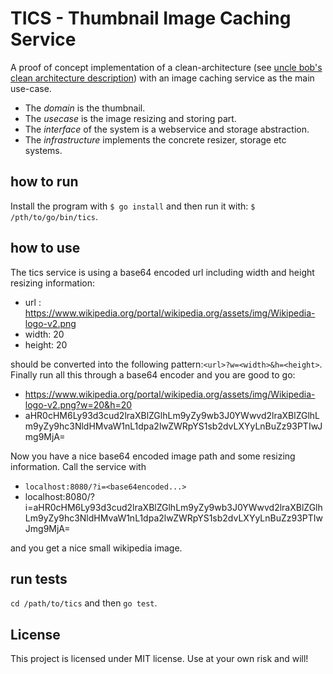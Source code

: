 TICS - Thumbnail Image Caching Service
=====================================

A proof of concept implementation of a clean-architecture (see [uncle bob's clean architecture description](https://8thlight.com/blog/uncle-bob/2012/08/13/the-clean-architecture.html)) with 
an image caching service as the main use-case.

 * The *domain* is the thumbnail. 
 * The *usecase* is the image resizing and storing part. 
 * The *interface* of the system is a webservice and storage abstraction.
 * The *infrastructure* implements the concrete resizer, storage etc systems.

how to run
----------

Install the program with ```$ go install``` and then run it with: ```$ /pth/to/go/bin/tics```.

how to use
----------

The tics service is using a base64 encoded url including width and height resizing information:
 
 * url : https://www.wikipedia.org/portal/wikipedia.org/assets/img/Wikipedia-logo-v2.png
 * width: 20
 * height: 20

should be converted into the following pattern:```<url>?w=<width>&h=<height>```. Finally run all this through a base64 encoder and you are good to go:

  * https://www.wikipedia.org/portal/wikipedia.org/assets/img/Wikipedia-logo-v2.png?w=20&h=20
  * aHR0cHM6Ly93d3cud2lraXBlZGlhLm9yZy9wb3J0YWwvd2lraXBlZGlhLm9yZy9hc3NldHMvaW1nL1dpa2lwZWRpYS1sb2dvLXYyLnBuZz93PTIwJmg9MjA=

Now you have a nice base64 encoded image path and some resizing information. Call the service with
 
 * ```localhost:8080/?i=<base64encoded...>```
 * localhost:8080/?i=aHR0cHM6Ly93d3cud2lraXBlZGlhLm9yZy9wb3J0YWwvd2lraXBlZGlhLm9yZy9hc3NldHMvaW1nL1dpa2lwZWRpYS1sb2dvLXYyLnBuZz93PTIwJmg9MjA=

and you get a nice small wikipedia image.


run tests
---------

```cd /path/to/tics``` and then ```go test```.

License
-------

This project is licensed under MIT license. Use at your own risk and will!